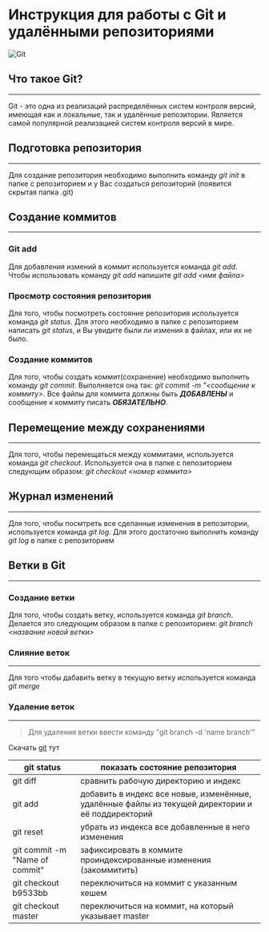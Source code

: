 # Инструкция для работы с Git и удалёнными репозиториями
![Git](https://myeditor.ru/wp-content/uploads/c/2/8/c2871a02931d3ff91c0197747b2aca01.jpeg)
## Что такое Git?
---
Git - это одна из реализаций распределённых систем контроля версий, имеющая как и локальные, так и удалённые репозитории. Является самой популярной реализацией систем контроля версий в мире.

## Подготовка репозитория
---
Для создание репозитория необходимо выполнить команду _git init_ в папке с репозиторием и у Вас создаться репозиторий (появится скрытая папка .git)

## Создание коммитов
---
### Git add
Для добавления измений в коммит используется команда _git add_. Чтобы использовать команду _git add_ напишите _git add <имя файла>_

### Просмотр состояния репозитория
Для того, чтобы посмотреть состояние репозитория используется команда _git status_. Для этого необходимо в папке с репозиторием написать _git status_, и Вы увидите были ли измения в файлах, или их не было.

### Создание коммитов
Для того, чтобы создать коммит(сохранение) необходимо выполнить команду _git commit_. Выполняется она так: _git commit -m "<сообщение к коммиту>_. Все файлы для коммита должны быть ***ДОБАВЛЕНЫ*** и сообщение к коммиту писать ***ОБЯЗАТЕЛЬНО***.
 
## Перемещение между сохранениями
---
Для того, чтобы перемещаться между коммитами, используется команда _git checkout_. Используется она в папке с пепозиторием следующим образом: _git checkout <номер коммита>_

## Журнал изменений
---
Для того, чтобы посмтреть все сделанные изменения в репозитории, используется команда _git log_. Для этого достаточно выполнить команду _git log_ в папке с репозиторием

## Ветки в Git
---
### Создание ветки
Для того, чтобы создать ветку, используется команда _git branch_. Делается это следующим образом в папке с репозиторием: _git branch <название новой ветки>_

### Слияние веток
---
Для того чтобы дабавить ветку в текущую ветку используется команда _git merge_

### Удаление веток
---
>Для удаления ветки ввести команду "git branch -d 'name branch'"

Скачать [git](https://git-scm.com/) тут

| git status | показать состояние репозитория |
| -- | -- |
| git diff | сравнить рабочую директорию и индекс |
| git add | добавить в индекс все новые, изменённые, удалённые файлы из текущей директории и её поддиректорий |
| git reset | убрать из индекса все добавленные в него изменения |
| git commit -m "Name of commit" | зафиксировать в коммите проиндексированные изменения (закоммитить) |
| git checkout b9533bb | переключиться на коммит с указанным хешем |
| git checkout master | переключиться на коммит, на который указывает master |
